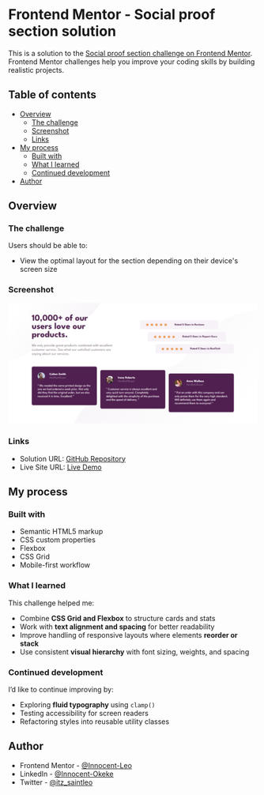 # Frontend Mentor - Social proof section solution

This is a solution to the [Social proof section challenge on Frontend Mentor](https://www.frontendmentor.io/challenges/social-proof-section-6e0qTv_bA). Frontend Mentor challenges help you improve your coding skills by building realistic projects.

## Table of contents

- [Overview](#overview)
  - [The challenge](#the-challenge)
  - [Screenshot](#screenshot)
  - [Links](#links)
- [My process](#my-process)
  - [Built with](#built-with)
  - [What I learned](#what-i-learned)
  - [Continued development](#continued-development)
- [Author](#author)

## Overview

### The challenge

Users should be able to:

- View the optimal layout for the section depending on their device's screen size

### Screenshot

![](./Screenshot.jpeg)

### Links

- Solution URL: [GitHub Repository](https://github.com/Innocent-Leo/social-proof-section.git)
- Live Site URL: [Live Demo](https://fm-social-proof-section-main.netlify.app/)

## My process

### Built with

- Semantic HTML5 markup
- CSS custom properties
- Flexbox
- CSS Grid
- Mobile-first workflow

### What I learned

This challenge helped me:

- Combine **CSS Grid and Flexbox** to structure cards and stats
- Work with **text alignment and spacing** for better readability
- Improve handling of responsive layouts where elements **reorder or stack**
- Use consistent **visual hierarchy** with font sizing, weights, and spacing

### Continued development

I’d like to continue improving by:

- Exploring **fluid typography** using `clamp()`
- Testing accessibility for screen readers
- Refactoring styles into reusable utility classes

## Author

- Frontend Mentor - [@Innocent-Leo](https://www.frontendmentor.io/profile/Innocent-Leo)
- LinkedIn - [@Innocent-Okeke](https://www.linkedin.com/in/innocentokeke)
- Twitter - [@itz_saintleo](https://www.twitter.com/itz_saintleo)
